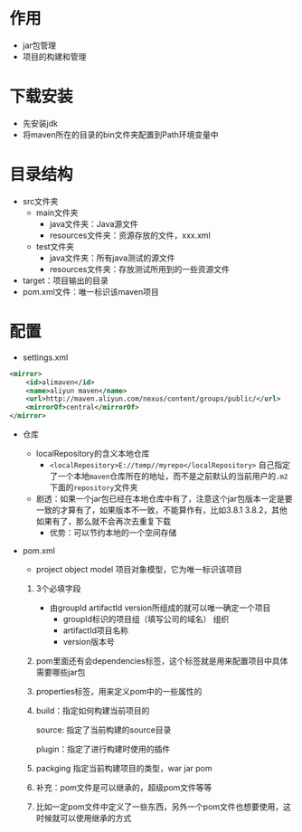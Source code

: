 # 作用

* jar包管理
* 项目的构建和管理

# 下载安装

* 先安装jdk
* 将maven所在的目录的bin文件夹配置到Path环境变量中

# 目录结构

* src文件夹
  * main文件夹
    * java文件夹：Java源文件
    * resources文件夹：资源存放的文件，xxx.xml
  * test文件夹
    * java文件夹：所有java测试的源文件
    * resources文件夹：存放测试所用到的一些资源文件
* target：项目输出的目录
* pom.xml文件：唯一标识该maven项目

# 配置

* settings.xml

```xml
<mirror>  
	<id>alimaven</id>  
	<name>aliyun maven</name>  
	<url>http://maven.aliyun.com/nexus/content/groups/public/</url>  
	<mirrorOf>central</mirrorOf>          
</mirror>
```

* 仓库

  * localRepository的含义本地仓库
    * `<localRepository>E://temp//myrepo</localRepository>` 自己指定了一个本地`maven`仓库所在的地址，而不是之前默认的当前用户的`.m2`下面的`repository`文件夹
  * 剧透：如果一个jar包已经在本地仓库中有了，注意这个jar包版本一定是要一致的才算有了，如果版本不一致，不能算作有，比如3.8.1  3.8.2，其他如果有了，那么就不会再次去重复下载
    * 优势：可以节约本地的一个空间存储

* pom.xml

  * project object model  项目对象模型，它为唯一标识该项目

  1. 3个必填字段

     * 由groupId  artifactId  version所组成的就可以唯一确定一个项目
       * groupId标识的项目组（填写公司的域名）  组织
       * artifactId项目名称
       * version版本号

  2. pom里面还有会dependencies标签，这个标签就是用来配置项目中具体需要哪些jar包

  3. properties标签，用来定义pom中的一些属性的

  4. build：指定如何构建当前项目的

     source:   指定了当前构建的source目录

     plugin：指定了进行构建时使用的插件

  5. packging  指定当前构建项目的类型，war jar pom
  6. 补充：pom文件是可以继承的，超级pom文件等等
  7. 比如一定pom文件中定义了一些东西，另外一个pom文件也想要使用，这时候就可以使用继承的方式

  

